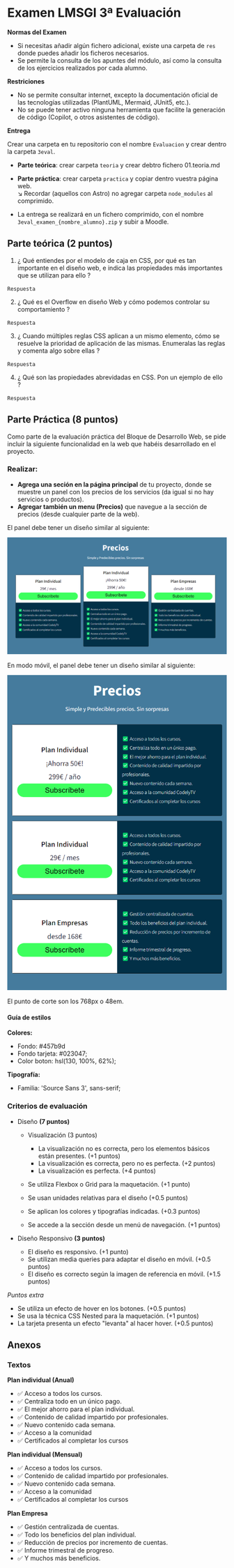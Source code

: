 # Examen LMSGI 3ª Evaluación

**Normas del Examen**

- Si necesitas añadir algún fichero adicional, existe una carpeta de `res` donde puedes añadir los ficheros necesarios.
- Se permite la consulta de los apuntes del módulo, así como la consulta de los ejercicios realizados por cada alumno.

**Restriciones**

- No se permite consultar internet, excepto la documentación oficial de las tecnologías utilizadas (PlantUML, Mermaid, JUnit5, etc.).
- No se puede tener activo ninguna herramienta que facilite la generación de código (Copilot, o otros asistentes de código).

**Entrega**

Crear una carpeta en tu repositorio con el nombre `Evaluacion` y crear dentro la carpeta `3eval`. 

- **Parte teórica**: crear carpeta `teoria` y crear debtro fichero 01.teoria.md
- **Parte práctica**: crear carpeta `practica` y copiar dentro vuestra página web.<br> 
   ↘️ Recordar (aquellos con Astro) no agregar carpeta `node_modules` al comprimido.

- La entrega se realizará en un fichero comprimido, con el nombre `3eval_examen_{nombre_alumno}.zip` y subir a Moodle.



## Parte teórica (2 puntos)

1. ¿ Qué entiendes por el modelo de caja en CSS, por qué es tan importante en el diseño web, e indica las propiedades más importantes que se utilizan para ello ?

```text
Respuesta
```


2. ¿ Qué es el Overflow en diseño Web y cómo podemos controlar su comportamiento ?

```text
Respuesta
```

3. ¿ Cuando múltiples reglas CSS aplican a un mismo elemento, cómo se resuelve la prioridad de aplicación de las mismas. Enumeralas las reglas y comenta algo sobre ellas ?

```text
Respuesta
```


4. ¿ Qué son las propiedades abrevidadas en CSS. Pon un ejemplo de ello ?

```text
Respuesta
```


## Parte Práctica (8 puntos)

Como parte de la evaluación práctica del Bloque de Desarrollo Web, se pide incluir la siguiente funcionalidad en la web que habéis desarrollado en el proyecto.


### Realizar:

- **Agrega una seción en la página principal** de tu proyecto, donde se muestre un panel con los precios de los servicios (da igual si no hay servicios o productos).
- **Agregar también un menu (Precios)** que navegue a la sección de precios (desde cualquier parte de la web).

El panel debe tener un diseño similar al siguiente:

![Panel de precios](res/img/section-pricing.png)

En modo móvil, el panel debe tener un diseño similar al siguiente:

![Panel de precios](res/img/section-pricing-movil.png)

El punto de corte son los 768px o 48em.


#### Guía de estilos

**Colores:**

- Fondo: #457b9d
- Fondo tarjeta: #023047;
- Color boton: hsl(130, 100%, 62%);

**Tipografía:**

- Familia: 'Source Sans 3', sans-serif;



### Criterios de evaluación

- Diseño **(7 puntos)** 
  - Visualización (3 puntos)
    - La visualización no es correcta, pero los elementos básicos están presentes. (+1 puntos)
    - La visualización es correcta, pero no es perfecta. (+2 puntos)
    - La visualización es perfecta. (+4 puntos)
  
  - Se utiliza Flexbox o Grid para la maquetación. (+1 punto)
  - Se usan unidades relativas para el diseño (+0.5 puntos)
  - Se aplican los colores y tipografías indicadas. (+0.3 puntos)
  - Se accede a la sección desde un menú de navegación. (+1 puntos)

- Diseño Responsivo **(3 puntos)**
  - El diseño es responsivo. (+1 punto)
  - Se utilizan media queries para adaptar el diseño en móvil. (+0.5 puntos)
  - El diseño es correcto según la imagen de referencia en móvil. (+1.5 puntos)

*Puntos extra*
- Se utiliza un efecto de hover en los botones. (+0.5 puntos)
- Se usa la técnica CSS Nested para la maquetación. (+1 puntos)
- La tarjeta presenta un efecto "levanta" al hacer hover. (+0.5 puntos)



## Anexos

### Textos

**Plan individual (Anual)**

  - ✅ Acceso a todos los cursos.
  - ✅ Centraliza todo en un único pago.
  - ✅ El mejor ahorro para el plan individual.
  - ✅ Contenido de calidad impartido por profesionales.
  - ✅ Nuevo contenido cada semana.
  - ✅ Acceso a la comunidad
  - ✅ Certificados al completar los cursos

**Plan individual (Mensual)**

- ✅ Acceso a todos los cursos.
- ✅ Contenido de calidad impartido por profesionales.
- ✅ Nuevo contenido cada semana.
- ✅ Acceso a la comunidad
- ✅ Certificados al completar los cursos


**Plan Empresa**

- ✅ Gestión centralizada de cuentas.
- ✅ Todo los beneficios del plan individual.
- ✅ Reducción de precios por incremento de cuentas.
- ✅ Informe trimestral de progreso.
- ✅ Y muchos más beneficios.